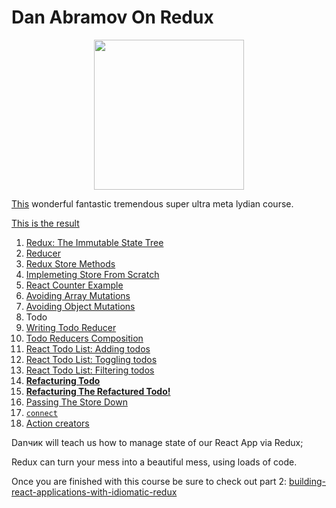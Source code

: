 # Dan Abramov On Redux

<p align="center">
<img src="https://images.contentful.com/34rjphroaymg/4rnTNHjdSoEWmYUg2YgE0y/8fe539e8bb8b6465e107b6154f669f11/redux.svg" width="240">
</p>

[This](https://egghead.io/courses/getting-started-with-redux) wonderful fantastic tremendous super ultra meta lydian course.

[This is the result](https://codesandbox.io/s/o5j36jokv5)

1. [Redux: The Immutable State Tree](/1%20State%20Tree.md)
2. [Reducer](/%202%20Reducer.md)
3. [Redux Store Methods](3%20Store%20%Methods.md)
4. [Implemeting Store From Scratch](4%20Store%20From%20Scratch.md)
5. [React Counter Example](5%20React%20Counter.md)
6. [Avoiding Array Mutations](6%20Avoiding%20Array%20)
7. [Avoiding Object Mutations](7%20Avoiding%20Object%20Mutations.md)
8. Todo
9. [Writing Todo Reducer](8%20Todo%20Reducer.md)
10. [Todo Reducers Composition](9%20Todo%20Composition.md)
11. [React Todo List: Adding todos](10%Todo%React%201.md)
12. [React Todo List: Toggling todos](11%Todo%React%202.md)
13. [React Todo List: Filtering todos](12%Todo%React%203.md)
14. [**Refacturing Todo**](13%20Refacturing.md)
15. [**Refacturing The Refactured Todo!**](14%20Refacturing%202.md)
16. [Passing The Store Down](15%20Passing%20Store%20Down.md)
17. [`connect`](16%20connect.md)
18. [Action creators](17%20Action%20Creator.md)

Danчик will teach us how to manage state of our React App via Redux;

Redux can turn your mess into a beautiful mess, using loads of code.

Once you are finished with this course be sure to check out part 2: [building-react-applications-with-idiomatic-redux](https://egghead.io/courses/building-react-applications-with-idiomatic-redux)
